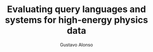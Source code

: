 ---
layout: default
title: Evaluating query languages and systems for high-energy physics data
author: Gustavo Alonso
publication: Proceedings of the VLDB Endowment Volume 15 Issue 2 October 2021 pp 154–168
year: 2021
type: NotROOT
doi: 10.14778/3489496.3489498
---
